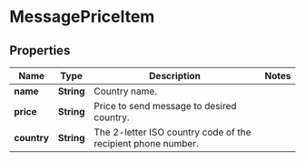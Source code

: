 
# MessagePriceItem

## Properties
Name | Type | Description | Notes
------------ | ------------- | ------------- | -------------
**name** | **String** | Country name. | 
**price** | **String** | Price to send message to desired country. | 
**country** | **String** | The 2-letter ISO country code of the recipient phone number. | 



